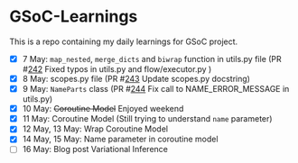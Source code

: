 # GSoC-Learnings

This is a repo containing my daily learnings for GSoC project.

- [X] 7 May: `map_nested`, `merge_dicts` and `biwrap` function in utils.py file (PR #[242](https://github.com/pymc-devs/pymc4/pull/242) Fixed typos in utils.py and flow/executor.py )
- [X] 8 May: scopes.py file (PR #[243](https://github.com/pymc-devs/pymc4/pull/243) Update scopes.py docstring)
- [X] 9 May: `NameParts` class (PR #[244](https://github.com/pymc-devs/pymc4/pull/244) Fix call to NAME_ERROR_MESSAGE in utils.py)
- [X] 10 May: ~~Coroutine Model~~ Enjoyed weekend
- [X] 11 May: Coroutine Model (Still trying to understand `name` parameter)
- [X] 12 May, 13 May: Wrap Coroutine Model
- [X] 14 May, 15 May: Name parameter in coroutine model
- [ ] 16 May: Blog post Variational Inference
